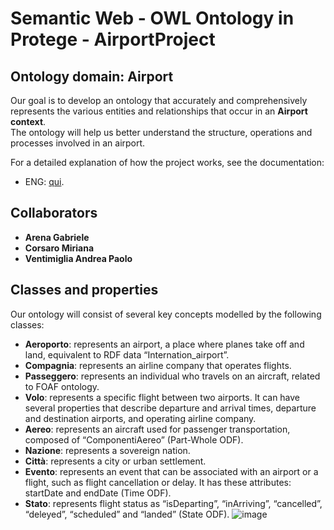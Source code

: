 # Semantic Web - OWL Ontology in Protege - AirportProject
## Ontology domain: Airport
Our goal is to develop an ontology that accurately and comprehensively represents the various entities and relationships that occur in an **Airport context**.  
The ontology will help us better understand the structure, operations and processes involved in an airport.

For a detailed explanation of how the project works, see the documentation:
- ENG: [qui](Docs/Documentation.pdf).

## Collaborators
- **Arena Gabriele**
- **Corsaro Miriana**
- **Ventimiglia Andrea Paolo**

## Classes and properties
Our ontology will consist of several key concepts modelled by the following classes:
- **Aeroporto**: represents an airport, a place where planes take off and land, equivalent to RDF data “Internation_airport”.
- **Compagnia**: represents an airline company that operates flights. 
- **Passeggero**: represents an individual who travels on an aircraft, related to FOAF ontology.
- **Volo**: represents a specific flight between two airports. It can have several properties that describe departure and arrival times, departure and destination airports, and operating airline company.
- **Aereo**: represents an aircraft used for passenger transportation, composed of “ComponentiAereo” (Part-Whole ODF).
- **Nazione**: represents a sovereign nation.
- **Città**: represents a city or urban settlement. 
- **Evento**: represents an event that can be associated with an airport or a flight, such as flight cancellation or delay. It has these attributes: startDate and endDate (Time ODF).
- **Stato**: represents flight status as “isDeparting”, “inArriving”, “cancelled”, “deleyed”, “scheduled” and “landed” (State ODF).
![image](https://github.com/AndreaVentimiglia/SemanticWeb_AirportProject/assets/63006903/37bacc5c-f5c4-4da4-ad7d-b8c7b97943f2)
